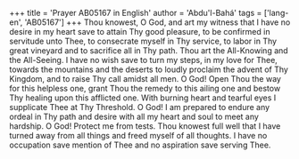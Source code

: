 +++
title = 'Prayer AB05167 in English'
author = 'Abdu'l-Bahá'
tags = ['lang-en', 'AB05167']
+++
Thou knowest, O God, and art my witness that I have no desire in my heart save to attain Thy good pleasure, to be confirmed in servitude unto Thee, to consecrate myself in Thy service, to labor in Thy great vineyard and to sacrifice all in Thy path.  Thou art the All-Knowing and the All-Seeing.  I have no wish save to turn my steps, in my love for Thee, towards the mountains and the deserts to loudly proclaim the advent of Thy Kingdom, and to raise Thy call amidst all men.  O God! Open Thou the way for this helpless one, grant Thou the remedy to this ailing one and bestow Thy healing upon this afflicted one.  With burning heart and tearful eyes I supplicate Thee at Thy Threshold.
O God!  I am prepared to endure any ordeal in Thy path and desire with all my heart and soul to meet any hardship.
O God!  Protect me from tests.  Thou knowest full well that I have turned away from all things and freed myself of all thoughts.  I have no occupation save mention of Thee and no aspiration save serving Thee.
